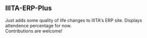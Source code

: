 ## IIITA-ERP-Plus

Just adds some quality of life changes to IIITA's ERP site. Displays attendence percentage for now.    
Contributions are welcome!
